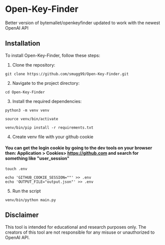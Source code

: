 # Open-Key-Finder

Better version of bytemallet/openkeyfinder updated to work with the newest OpenAI API

## Installation

To install Open-Key-Finder, follow these steps:

1. Clone the repository:

 ```shell
 git clone https://github.com/smugg99/Open-Key-Finder.git
 ```

2. Navigate to the project directory:

 ```shell
 cd Open-Key-Finder
 ```

3. Install the required dependencies:

 ```shell
 python3 -m venv venv
 ```

 ```shell
 source venv/bin/activate
 ```

 ```shell
 venv/bin/pip install -r requirements.txt
 ```

4. Create venv file with your github cookie

#### You can get the login cookie by going to the dev tools on your browser then: Application > Cookies> <https://github.com> and search for something like "user_session"

 ```shell
 touch .env
 ```

 ```shell
 echo 'GITHUB_COOKIE_SESSION=""' >> .env
 echo 'OUTPUT_FILE="output.json"' >> .env
 ```

5. Run the script

 ```shell
 venv/bin/python main.py
 ```

## Disclaimer

This tool is intended for educational and research purposes only. The creators of this tool are not responsible for any misuse or unauthorized to OpenAI API.
